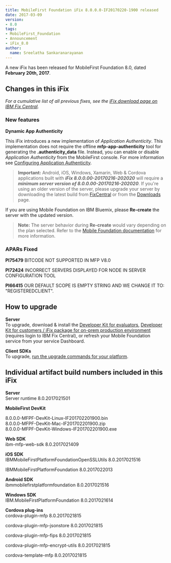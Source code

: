 ```yaml
---
title: MobileFirst Foundation iFix 8.0.0.0-IF20170220-1900 released
date: 2017-03-09
version:
- 8.0
tags:
- MobileFirst_Foundation
- Announcement
- iFix_8.0
author:
  name: Sreelatha Sankaranarayanan
---
```

A new iFix has been released for MobileFirst Foundation 8.0, dated **February 20th, 2017**.

## Changes in this iFix
*For a cumulative list of all previous fixes, see the [iFix download page on IBM Fix Central](http://www.ibm.com/support/fixcentral/swg/quickorder?parent=ibm%7EOther%2Bsoftware&product=ibm/Other+software/IBM+MobileFirst+Platform+Foundation&release=8.0.0.0&platform=All&function=all&source=fc).*

### New features


**Dynamic App Authenticity**

This iFix introduces a new implementation of *Application Authenticity*. This implementation does not require the offline **mfp-app-authenticity** tool for generating the **.authenticity_data** file. Instead, you can enable or disable *Application Authenticity* from the MobileFirst console. For more information see [Configuring Application Authenticity](https://mobilefirstplatform.ibmcloud.com/tutorials/en/foundation/8.0/authentication-and-security/application-authenticity/#configuring-application-authenticity ).

>**Important:** Android, iOS, Windows, Xamarin, Web & Cordova applications built with _**iFix 8.0.0.00-20170216-202020**_ will require a _**minimum server version of 8.0.0.00-20170216-202020**_. If you're using an older version of the server, please upgrade your server by downloading the latest build from [FixCentral](http://www.ibm.com/support/fixcentral/swg/quickorder?parent=ibm%7EOther%2Bsoftware&product=ibm/Other+software/IBM+MobileFirst+Platform+Foundation&release=8.0.0.0&platform=All&function=all&source=fc) or from the [Downloads](https://mobilefirstplatform.ibmcloud.com/downloads/) page.


If you are using Mobile Foundation on IBM Bluemix, please **Re-create** the server with the updated version.

>**Note:** The server behavior during **Re-create** would vary depending on the plan selected. Refer to the [Mobile Foundation documentation](https://console.ng.bluemix.net/docs/services/mobilefoundation/index.html#gettingstartedtemplate) for more information.

### APARs Fixed
**PI75479** BITCODE NOT SUPPORTED IN MFP V8.0

**PI72424** INCORRECT SERVERS DISPLAYED FOR NODE IN SERVER CONFIGURATION TOOL

**PI66415** OUR DEFAULT SCOPE IS EMPTY STRING AND WE CHANGE IT TO: "REGISTEREDCLIENT".


## How to upgrade
**Server**  
To upgrade, download &amp; install the [Developer Kit for evaluators]({{site.baseurl}}/downloads/), [Developer Kit for customers / iFix package for on-prem production environment](http://www.ibm.com/support/fixcentral/swg/quickorder?parent=ibm%7EOther%2Bsoftware&product=ibm/Other+software/IBM+MobileFirst+Platform+Foundation&release=8.0.0.0&platform=All&function=all&source=fc) (requires login to IBM Fix Central), or refresh your Mobile Foundation service from your service Dashboard.

**Client SDKs**  
To upgrade, [run the upgrade commands for your platform]({{site.baseurl}}/tutorials/en/foundation/8.0/application-development/sdk/).


## Individual artifact build numbers included in this iFix
**Server**  
Server runtime 8.0.2017021501

**MobileFirst DevKit**

8.0.0.0-MFPF-DevKit-Linux-IF201702201900.bin         
8.0.0.0-MFPF-DevKit-Mac-IF201702201900.zip     
8.0.0.0-MFPF-DevKit-Windows-IF201702201900.exe

**Web SDK**  
ibm-mfp-web-sdk 8.0.2017021409

**iOS SDK**  
IBMMobileFirstPlatformFoundationOpenSSLUtils 8.0.2017021516

IBMMobileFirstPlatformFoundation 8.0.2017022013

**Android SDK**  
ibmmobilefirstplatformfoundation 8.0.2017021516  

**Windows SDK**  
IBM.MobileFirstPlatformFoundation 8.0.2017021614

**Cordova plug-ins**  
cordova-plugin-mfp 8.0.2017021815

cordova-plugin-mfp-jsonstore 8.0.2017021815  

cordova-plugin-mfp-fips 8.0.2017021815

cordova-plugin-mfp-encrypt-utils 8.0.2017021815

cordova-template-mfp 8.0.2017021815

